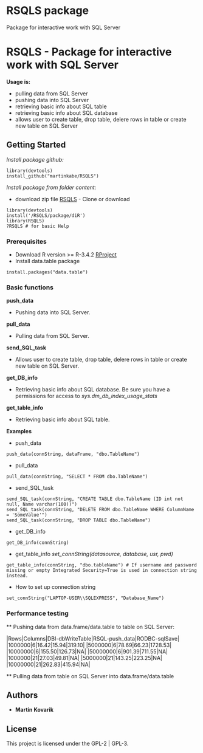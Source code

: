 # RSQLS package
Package for interactive work with SQL Server

# RSQLS - Package for interactive work with SQL Server

**Usage is:**
* pulling data from SQL Server
* pushing data into SQL Server
* retrieving basic info about SQL table
* retrieving basic info about SQL database
* allows user to create table, drop table, delere rows in table or create new table on SQL Server

## Getting Started

*Install package github:*
```
library(devtools)
install_github("martinkabe/RSQLS")
```
*Install package from folder content:*
* download zip file [RSQLS](https://github.com/martinkabe/RSQLS_package/) - Clone or download
```
library(devtools)
install('/RSQLS/package/diR')
library(RSQLS)
?RSQLS # for basic Help
```

### Prerequisites

* Download R version >= R-3.4.2 [RProject](https://www.r-project.org/)
* Install data.table package
```
install.packages("data.table")
```

### Basic functions

**push_data**
* Pushing data into SQL Server.

**pull_data**
* Pulling data from SQL Server.

**send_SQL_task**
* Allows user to create table, drop table, delere rows in table or create new table on SQL Server.

**get_DB_info**
* Retrieving basic info about SQL database. Be sure you have a permissions for access to *sys.dm_db_index_usage_stats*

**get_table_info**
* Retrieving basic info about SQL table.

**Examples**
* push_data
```
push_data(connString, dataFrame, "dbo.TableName")
```
* pull_data
```
pull_data(connString, "SELECT * FROM dbo.TableName")
```

* send_SQL_task
```
send_SQL_task(connString, "CREATE TABLE dbo.TableName (ID int not null, Name varchar(100))")
send_SQL_task(connString, "DELETE FROM dbo.TableName WHERE ColumnName = 'SomeValue'")
send_SQL_task(connString, "DROP TABLE dbo.TableName")
```

* get_DB_info
```
get_DB_info(connString)
```

* get_table_info
*set_connString(datasource, database, usr, pwd)*
```
get_table_info(connString, "dbo.tableName") # If username and password missing or empty Integrated Security=True is used in connection string instead.
```

* How to set up connection string
```
set_connString("LAPTOP-USER\\SQLEXPRESS", "Database_Name")
```

### Performance testing
** Pushing data from data.frame/data.table to table on SQL Server:

|Rows|Columns|DBI-dbWriteTable|RSQL-push_data|RODBC-sqlSave|
|1000000|6|16.42|15.94|319.10|
|5000000|6|78.69|66.23|1728.53|
|10000000|6|155.50|126.73|NA|
|50000000|6|901.39|711.55|NA|
|1000000|21|27.03|49.81|NA|
|5000000|21|143.25|223.25|NA|
|10000000|21|262.83|415.94|NA|

** Pulling data from table on SQL Server into data.frame/data.table


## Authors

* **Martin Kovarik**


## License

This project is licensed under the GPL-2 | GPL-3.

